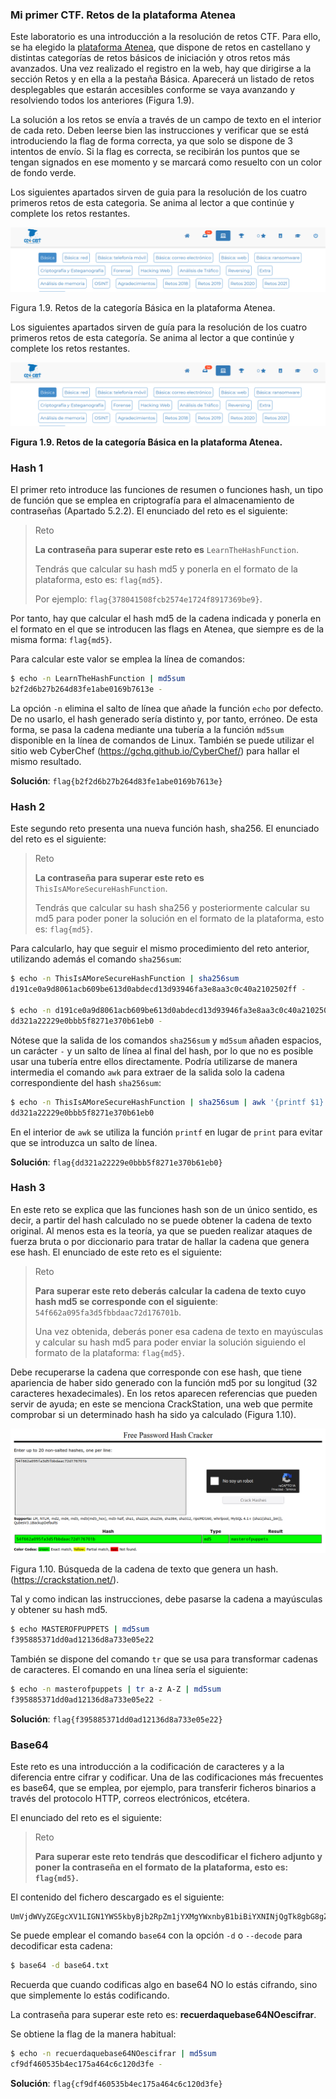 ### Mi primer CTF. Retos de la plataforma Atenea

Este laboratorio es una introducción a la resolución de retos CTF. Para ello, se ha elegido la [plataforma Atenea](https://atenea.ccn-cert.cni.es), que dispone de retos en castellano y distintas categorías de retos básicos de iniciación y otros retos más avanzados. Una vez realizado el registro en la web, hay que dirigirse a la sección Retos y en ella a la pestaña Básica. Aparecerá un listado de retos desplegables que estarán accesibles conforme se vaya avanzando y resolviendo todos los anteriores (Figura 1.9).

La solución a los retos se envía a través de un campo de texto en el interior de cada reto. Deben leerse bien las instrucciones y verificar que se está introduciendo la flag de forma correcta, ya que solo se dispone de 3 intentos de envío. Si la flag es correcta, se recibirán los puntos que se tengan signados en ese momento y se marcará como resuelto con un color de fondo verde.

Los siguientes apartados sirven de guia para la resolución de los cuatro primeros retos de esta categoria. Se anima al lector a que continúe y complete los retos restantes.

![image-20241016140319436](./img/fig1.9.png)

Figura 1.9. Retos de la categoría Básica en la plataforma Atenea.

Los siguientes apartados sirven de guía para la resolución de los cuatro primeros retos de esta categoría. Se anima al lector a que continúe y complete los retos restantes.

![image-20241016140319436](./img/fig1.9.png)

**Figura 1.9. Retos de la categoría Básica en la plataforma Atenea.**

### Hash 1

El primer reto introduce las funciones de resumen o funciones hash, un tipo de función que se emplea en criptografía para el almacenamiento de contraseñas (Apartado 5.2.2). El enunciado del reto es el siguiente:

> Reto
>
> **La contraseña para superar este reto es** `LearnTheHashFunction`.
>
> Tendrás que calcular su hash md5 y ponerla en el formato de la plataforma, esto es: `flag{md5}`.
>
> Por ejemplo: `flag{378041508fcb2574e1724f8917369be9}`.

Por tanto, hay que calcular el hash md5 de la cadena indicada y ponerla en el formato en el que se introducen las flags en Atenea, que siempre es de la misma forma: `flag{md5}`.

Para calcular este valor se emplea la línea de comandos:

```bash
$ echo -n LearnTheHashFunction | md5sum
b2f2d6b27b264d83fe1abe0169b7613e -
```

 La opción `-n` elimina el salto de línea que añade la función `echo` por defecto. De no usarlo, el hash generado sería distinto y, por tanto, erróneo. De esta forma, se pasa la cadena mediante una tubería a la función `md5sum` disponible en la línea de comandos de Linux. También se puede utilizar el sitio web CyberChef (https://gchq.github.io/CyberChef/) para hallar el mismo resultado.

**Solución**: `flag{b2f2d6b27b264d83fe1abe0169b7613e}`

### Hash 2

Este segundo reto presenta una nueva función hash, sha256. El enunciado del reto es el siguiente:

> Reto
>
> **La contraseña para superar este reto es** `ThisIsAMoreSecureHashFunction`.
>
> Tendrás que calcular su hash sha256 y posteriormente calcular su md5 para poder poner la solución en el formato de la plataforma, esto es: `flag{md5}`.

Para calcularlo, hay que seguir el mismo procedimiento del reto anterior, utilizando además el comando `sha256sum`:

```bash
$ echo -n ThisIsAMoreSecureHashFunction | sha256sum
d191ce0a9d8061acb609be613d0abdecd13d93946fa3e8aa3c0c40a2102502ff -

$ echo -n d191ce0a9d8061acb609be613d0abdecd13d93946fa3e8aa3c0c40a2102502ff | md5sum
dd321a22229e0bbb5f8271e370b61eb0 -
```

Nótese que la salida de los comandos `sha256sum` y `md5sum` añaden espacios, un carácter `-` y un salto de línea al final del hash, por lo que no es posible usar una tubería entre ellos directamente. Podría utilizarse de manera intermedia el comando `awk` para extraer de la salida solo la cadena correspondiente del hash `sha256sum`:

```bash
$ echo -n ThisIsAMoreSecureHashFunction | sha256sum | awk '{printf $1}' | md5sum
dd321a22229e0bbb5f8271e370b61eb0
```

En el interior de `awk` se utiliza la función `printf` en lugar de `print` para evitar que se introduzca un salto de línea.

**Solución**: `flag{dd321a22229e0bbb5f8271e370b61eb0}`

### Hash 3

En este reto se explica que las funciones hash son de un único sentido, es decir, a partir del hash calculado no se puede obtener la cadena de texto original. Al menos esta es la teoría, ya que se pueden realizar ataques de fuerza bruta o por diccionario para tratar de hallar la cadena que genera ese hash. El enunciado de este reto es el siguiente:

> Reto
>
> **Para superar este reto deberás calcular la cadena de texto cuyo hash md5 se corresponde con el siguiente**: `54f662a095fa3d5fbbdaac72d176701b`.
>
> Una vez obtenida, deberás poner esa cadena de texto en mayúsculas y calcular su hash md5 para poder enviar la solución siguiendo el formato de la plataforma: `flag{md5}`.

Debe recuperarse la cadena que corresponde con ese hash, que tiene apariencia de haber sido generado con la función md5 por su longitud (32 caracteres hexadecimales). En los retos aparecen referencias que pueden servir de ayuda; en este se menciona CrackStation, una web que permite comprobar si un determinado hash ha sido ya calculado (Figura 1.10).

![image-20241016142227387](./img/fig1.10.png)

Figura 1.10. Búsqueda de la cadena de texto que genera un hash.(https://crackstation.net/).

Tal y como indican las instrucciones, debe pasarse la cadena a mayúsculas y obtener su hash md5.

```bash
$ echo MASTEROFPUPPETS | md5sum
f395885371dd0ad12136d8a733e05e22
```

También se dispone del comando `tr` que se usa para transformar cadenas de caracteres. El comando en una línea sería el siguiente:

```bash
$ echo -n masterofpuppets | tr a-z A-Z | md5sum
f395885371dd0ad12136d8a733e05e22 -
```

**Solución**: `flag{f395885371dd0ad12136d8a733e05e22}`

### Base64

Este reto es una introducción a la codificación de caracteres y a la diferencia entre cifrar y codificar. Una de las codificaciones más frecuentes es base64, que se emplea, por ejemplo, para transferir ficheros binarios a través del protocolo HTTP, correos electrónicos, etcétera.

El enunciado del reto es el siguiente:

> Reto
>
> **Para superar este reto tendrás que descodificar el fichero adjunto y poner la contraseña en el formato de la plataforma, esto es: `flag{md5}`.**

El contenido del fichero descargado es el siguiente:

```
UmVjdWVyZGEgcXV1LIGN1YWS5kbyBjb2RpZm1jYXMgYWxnbyB1biBiYXNINjQgTk8gbG8gZXNOw6FzIGNpZnJhbmRvLCBzaW5vIHF1ZSBzaW1wbGVtZW50ZSBsbyBlc3TDoXMgY29kaWZpY2FuZG8uDQoNCkxhIGNvbnRyYXNlw7FhIHBhemEgce3VwZXJhciBlc3R1IHJ1dG8gZXM6IHJ1Y3V1cemRhcXV1YmFzZTYOTK91c2NpZnJhcg0KCg==
```

Se puede emplear el comando `base64` con la opción `-d` o `--decode` para decodificar esta cadena:

```bash
$ base64 -d base64.txt
```
Recuerda que cuando codificas algo en base64 NO lo estás cifrando, sino que simplemente lo estás codificando.

La contraseña para superar este reto es: **recuerdaquebase64NOescifrar**.

Se obtiene la flag de la manera habitual:

```bash
$ echo -n recuerdaquebase64NOescifrar | md5sum
cf9df460535b4ec175a464c6c120d3fe -
```

**Solución**: `flag{cf9df460535b4ec175a464c6c120d3fe}`